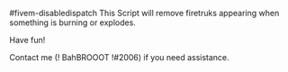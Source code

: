 #fivem-disabledispatch
This Script will remove firetruks appearing when something is burning or explodes.

Have fun!

Contact me (! BahBROOOT !#2006) if you need assistance.
